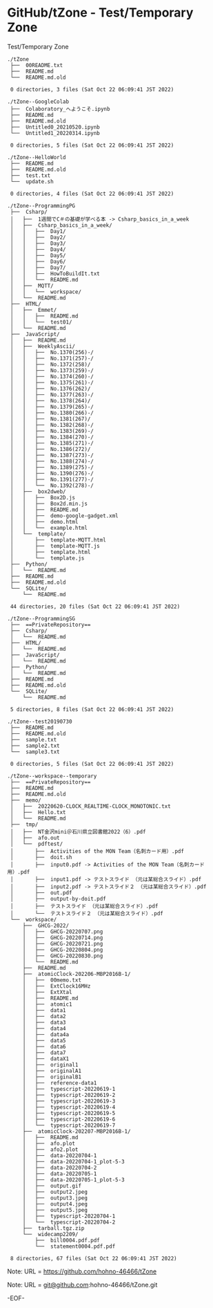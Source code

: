 # GitHub/tZone - Test/Temporary Zone

Test/Temporary Zone

    ./tZone
     ├──  00README.txt
     ├──  README.md
     └──  README.md.old
     
     0 directories, 3 files (Sat Oct 22 06:09:41 JST 2022)

    ./tZone--GoogleColab
     ├──  Colaboratory_へようこそ.ipynb
     ├──  README.md
     ├──  README.md.old
     ├──  Untitled0_20210520.ipynb
     └──  Untitled1_20220314.ipynb
     
     0 directories, 5 files (Sat Oct 22 06:09:41 JST 2022)

    ./tZone--HelloWorld
     ├──  README.md
     ├──  README.md.old
     ├──  test.txt
     └──  update.sh
     
     0 directories, 4 files (Sat Oct 22 06:09:41 JST 2022)

    ./tZone--ProgrammingPG
     ├──  Csharp/
     │   ├──  1週間でC＃の基礎が学べる本 -> Csharp_basics_in_a_week
     │   ├──  Csharp_basics_in_a_week/
     │   │   ├──  Day1/
     │   │   ├──  Day2/
     │   │   ├──  Day3/
     │   │   ├──  Day4/
     │   │   ├──  Day5/
     │   │   ├──  Day6/
     │   │   ├──  Day7/
     │   │   ├──  HowToBuildIt.txt
     │   │   └──  README.md
     │   ├──  MQTT/
     │   │   └──  workspace/
     │   └──  README.md
     ├──  HTML/
     │   ├──  Emmet/
     │   │   ├──  README.md
     │   │   └──  test01/
     │   └──  README.md
     ├──  JavaScript/
     │   ├──  README.md
     │   ├──  WeeklyAscii/
     │   │   ├──  No.1370(256)-/
     │   │   ├──  No.1371(257)-/
     │   │   ├──  No.1372(258)/
     │   │   ├──  No.1373(259)-/
     │   │   ├──  No.1374(260)-/
     │   │   ├──  No.1375(261)-/
     │   │   ├──  No.1376(262)/
     │   │   ├──  No.1377(263)-/
     │   │   ├──  No.1378(264)/
     │   │   ├──  No.1379(265)-/
     │   │   ├──  No.1380(266)-/
     │   │   ├──  No.1381(267)/
     │   │   ├──  No.1382(268)-/
     │   │   ├──  No.1383(269)-/
     │   │   ├──  No.1384(270)-/
     │   │   ├──  No.1385(271)-/
     │   │   ├──  No.1386(272)/
     │   │   ├──  No.1387(273)-/
     │   │   ├──  No.1388(274)-/
     │   │   ├──  No.1389(275)-/
     │   │   ├──  No.1390(276)-/
     │   │   ├──  No.1391(277)-/
     │   │   └──  No.1392(278)-/
     │   ├──  box2dweb/
     │   │   ├──  Box2D.js
     │   │   ├──  Box2d.min.js
     │   │   ├──  README.md
     │   │   ├──  demo-google-gadget.xml
     │   │   ├──  demo.html
     │   │   └──  example.html
     │   └──  template/
     │       ├──  template-MQTT.html
     │       ├──  template-MQTT.js
     │       ├──  template.html
     │       └──  template.js
     ├──  Python/
     │   └──  README.md
     ├──  README.md
     ├──  README.md.old
     └──  SQLite/
         └──  README.md
     
     44 directories, 20 files (Sat Oct 22 06:09:41 JST 2022)

    ./tZone--ProgrammingSG
     ├──  ==PrivateRepository==
     ├──  Csharp/
     │   └──  README.md
     ├──  HTML/
     │   └──  README.md
     ├──  JavaScript/
     │   └──  README.md
     ├──  Python/
     │   └──  README.md
     ├──  README.md
     ├──  README.md.old
     └──  SQLite/
         └──  README.md
     
     5 directories, 8 files (Sat Oct 22 06:09:41 JST 2022)

    ./tZone--test20190730
     ├──  README.md
     ├──  README.md.old
     ├──  sample.txt
     ├──  sample2.txt
     └──  sample3.txt
     
     0 directories, 5 files (Sat Oct 22 06:09:41 JST 2022)

    ./tZone--workspace--temporary
     ├──  ==PrivateRepository==
     ├──  README.md
     ├──  README.md.old
     ├──  memo/
     │   ├──  20220620-CLOCK_REALTIME-CLOCK_MONOTONIC.txt
     │   ├──  Hello.txt
     │   └──  README.md
     ├──  tmp/
     │   ├──  NT金沢mini＠石川県立図書館2022（6）.pdf
     │   ├──  afo.out
     │   └──  pdftest/
     │       ├──  Activities of the MON Team（名刺カード用）.pdf
     │       ├──  doit.sh
     │       ├──  input0.pdf -> Activities of the MON Team（名刺カード用）.pdf
     │       ├──  input1.pdf -> テストスライド （元は某総合スライド）.pdf
     │       ├──  input2.pdf -> テストスライド２ （元は某総合スライド）.pdf
     │       ├──  out.pdf
     │       ├──  output-by-doit.pdf
     │       ├──  テストスライド （元は某総合スライド）.pdf
     │       └──  テストスライド２ （元は某総合スライド）.pdf
     └──  workspace/
         ├──  GHCG-2022/
         │   ├──  GHCG-20220707.png
         │   ├──  GHCG-20220714.png
         │   ├──  GHCG-20220721.png
         │   ├──  GHCG-20220804.png
         │   ├──  GHCG-20220830.png
         │   └──  README.md
         ├──  README.md
         ├──  atomicClock-202206-MBP2016B-1/
         │   ├──  00memo.txt
         │   ├──  ExtClock16MHz
         │   ├──  ExtXtal
         │   ├──  README.md
         │   ├──  atomic1
         │   ├──  data1
         │   ├──  data2
         │   ├──  data3
         │   ├──  data4
         │   ├──  data4a
         │   ├──  data5
         │   ├──  data6
         │   ├──  data7
         │   ├──  dataX1
         │   ├──  original1
         │   ├──  originalA1
         │   ├──  originalB1
         │   ├──  reference-data1
         │   ├──  typescript-20220619-1
         │   ├──  typescript-20220619-2
         │   ├──  typescript-20220619-3
         │   ├──  typescript-20220619-4
         │   ├──  typescript-20220619-5
         │   ├──  typescript-20220619-6
         │   └──  typescript-20220619-7
         ├──  atomicClock-202207-MBP2016B-1/
         │   ├──  README.md
         │   ├──  afo.plot
         │   ├──  afo2.plot
         │   ├──  data-20220704-1
         │   ├──  data-20220704-1_plot-5-3
         │   ├──  data-20220704-2
         │   ├──  data-20220705-1
         │   ├──  data-20220705-1_plot-5-3
         │   ├──  output.gif
         │   ├──  output2.jpeg
         │   ├──  output3.jpeg
         │   ├──  output4.jpeg
         │   ├──  output5.jpeg
         │   ├──  typescript-20220704-1
         │   └──  typescript-20220704-2
         ├──  tarball.tgz.zip
         └──  widecamp2209/
             ├──  bill0004.pdf.pdf
             └──  statement0004.pdf.pdf
     
     8 directories, 67 files (Sat Oct 22 06:09:41 JST 2022)


Note: URL = https://github.com/hohno-46466/tZone

Note: URL = git@github.com:hohno-46466/tZone.git

-EOF-
